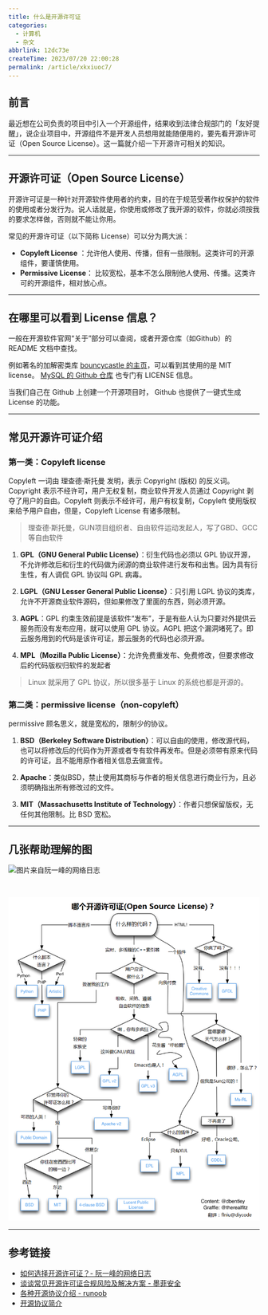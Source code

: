 ```yaml
---
title: 什么是开源许可证
categories:
  - 计算机
  - 杂文
abbrlink: 12dc73e
createTime: 2023/07/20 22:00:28
permalink: /article/xkxiuoc7/
---
```


## 前言

最近想在公司负责的项目中引入一个开源组件，结果收到法律合规部门的「友好提醒」，说企业项目中，开源组件不是开发人员想用就能随便用的，要先看开源许可证（Open Source License）。这一篇就介绍一下开源许可相关的知识。

<!-- more -->

---

## 开源许可证（Open Source License）

开源许可证是一种针对开源软件使用者的约束，目的在于规范受著作权保护的软件的使用或者分发行为。说人话就是，你使用或修改了我开源的软件，你就必须按我的要求怎样做，否则就不能让你用。

常见的开源许可证（以下简称 License）可以分为两大派：

- **Copyleft License** ：允许他人使用、传播，但有一些限制。这类许可的开源组件，要谨慎使用。
- **Permissive License**： 比较宽松，基本不怎么限制他人使用、传播。这类许可的开源组件，相对放心点。

---

## 在哪里可以看到 License 信息？

一般在开源软件官网“关于”部分可以查阅，或者开源仓库（如Github）的 README 文档中查找。

例如著名的加解密类库 [bouncycastle 的主页](https://www.bouncycastle.org/licence.html)，可以看到其使用的是 MIT license。 [MySQL 的 Github 仓库](https://github.com/mysql/mysql-server/blob/trunk/LICENSE) 也专门有 LICENSE 信息。

当我们自己在 Github 上创建一个开源项目时， Github 也提供了一键式生成 License 的功能。

---

## 常见开源许可证介绍

### 第一类：Copyleft license

Copyleft 一词由 理查德·斯托曼 发明，表示 Copyright (版权) 的反义词。Copyright 表示不经许可，用户无权复制，商业软件开发人员通过 Copyright 剥夺了用户的自由。Copyleft 则表示不经许可，用户有权复制，Copyleft 使用版权来给予用户自由，但是，Copyleft License 有诸多限制。

> 理查德·斯托曼，GUN项目组织者、自由软件运动发起人，写了GBD、GCC等自由软件

1. **GPL（GNU General Public License）**：衍生代码也必须以 GPL 协议开源，不允许修改后和衍生的代码做为闭源的商业软件进行发布和出售。因为具有衍生性，有人调侃 GPL 协议叫 GPL 病毒。

2. **LGPL（GNU Lesser General Public License）**：只引用 LGPL 协议的类库，允许不开源商业软件源码，但如果修改了里面的东西，则必须开源。

3. **AGPL**：GPL 约束生效前提是该软件“发布”，于是有些人认为只要对外提供云服务而没有发布应用，就可以使用 GPL 协议。AGPL 把这个漏洞堵死了。即云服务用到的代码是该许可证，那云服务的代码也必须开源。

4. **MPL（Mozilla Public License）**：允许免费重发布、免费修改，但要求修改后的代码版权归软件的发起者

> Linux 就采用了 GPL 协议，所以很多基于 Linux 的系统也都是开源的。

### 第二类：permissive license（non-copyleft）

permissive 顾名思义，就是宽松的，限制少的协议。

1. **BSD（Berkeley Software Distribution）**：可以自由的使用，修改源代码，也可以将修改后的代码作为开源或者专有软件再发布。但是必须带有原来代码的许可证，且不能用原作者相关信息去做宣传。

2. **Apache**：类似BSD，禁止使用其商标与作者的相关信息进行商业行为，且必须明确指出所有修改过的文件。

2. **MIT（Massachusetts Institute of Technology）**：作者只想保留版权，无任何其他限制。比 BSD 宽松。

---

## 几张帮助理解的图

![图片来自阮一峰的网络日志](http://www.ruanyifeng.com/blogimg/asset/201105/free_software_licenses.png)

<br>

![图片来源见水印](/images/license_tips.png)

---

## 参考链接

- [如何选择开源许可证？- 阮一峰的网络日志](http://www.ruanyifeng.com/blog/2011/05/how_to_choose_free_software_licenses.html)
- [谈谈常见开源许可证合规风险及解决方案 - 墨菲安全](https://www.murphysec.com/blog/knowledge-popularization/4169.html)
- [各种开源协议介绍 - runoob ](https://www.runoob.com/w3cnote/open-source-license.html)
- [开源协议简介](https://jianghushinian.cn/2023/01/15/open-source-license-introduction/)